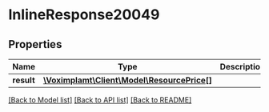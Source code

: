 # InlineResponse20049

## Properties
Name | Type | Description | Notes
------------ | ------------- | ------------- | -------------
**result** | [**\Voximplamt\Client\Model\ResourcePrice[]**](ResourcePrice.md) |  | [optional] 

[[Back to Model list]](../README.md#documentation-for-models) [[Back to API list]](../README.md#documentation-for-api-endpoints) [[Back to README]](../README.md)



